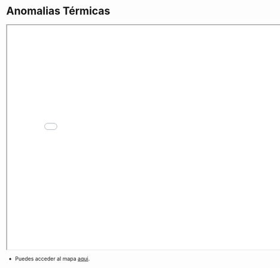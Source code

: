 # Anomalias Térmicas
<iframe src="Analisis_termico.html" height="600" width="800"></iframe>

- Puedes acceder al mapa [aqui](Analisis_termico.html).


